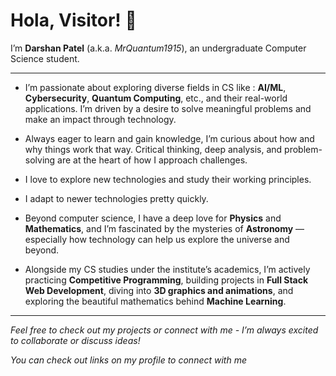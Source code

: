 # Hola, Visitor! 👋  
I’m **Darshan Patel** (a.k.a. *MrQuantum1915*), an undergraduate Computer Science student.

---

- I’m passionate about exploring diverse fields in CS like : **AI/ML**, **Cybersecurity**, **Quantum Computing**, etc., and their real-world applications. I’m driven by a desire to solve meaningful problems and make an impact through technology.

- Always eager to learn and gain knowledge, I’m curious about how and why things work that way. Critical thinking, deep analysis, and problem-solving are at the heart of how I approach challenges.

- I love to explore new technologies and study their working principles.

- I adapt to newer technologies pretty quickly.

- Beyond computer science, I have a deep love for **Physics** and **Mathematics**, and I’m fascinated by the mysteries of **Astronomy** — especially how technology can help us explore the universe and beyond.

- Alongside my CS studies under the institute’s academics, I’m actively practicing **Competitive Programming**, building projects in **Full Stack Web Development**, diving into **3D graphics and animations**, and exploring the beautiful mathematics behind **Machine Learning**.

---

*Feel free to check out my projects or connect with me - I’m always excited to collaborate or discuss ideas!*

*You can check out links on my profile to connect with me*
